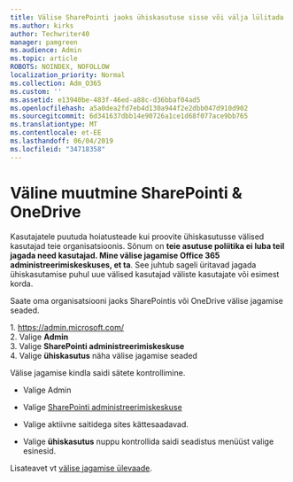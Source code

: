 ```yaml
---
title: Välise SharePointi jaoks ühiskasutuse sisse või välja lülitada
ms.author: kirks
author: Techwriter40
manager: pamgreen
ms.audience: Admin
ms.topic: article
ROBOTS: NOINDEX, NOFOLLOW
localization_priority: Normal
ms.collection: Adm_O365
ms.custom: ''
ms.assetid: e13940be-483f-46ed-a88c-d36bbaf04ad5
ms.openlocfilehash: a5a0dea2fd7eb4d130a944f2e2dbb047d910d902
ms.sourcegitcommit: 6d341637dbb14e90726a1ce1d68f077ace9bb765
ms.translationtype: MT
ms.contentlocale: et-EE
ms.lasthandoff: 06/04/2019
ms.locfileid: "34718358"
---
```

# <a name="external-sharing-settings-for-sharepoint--onedrive"></a>Väline muutmine SharePointi & OneDrive

Kasutajatele puutuda hoiatusteade kui proovite ühiskasutusse välised kasutajad teie organisatsioonis. Sõnum on **teie asutuse poliitika ei luba teil jagada need kasutajad. Mine välise jagamise Office 365 administreerimiskeskuses, et ta**. See juhtub sageli üritavad jagada ühiskasutamise puhul uue välised kasutajad väliste kasutajate või esimest korda.

Saate oma organisatsiooni jaoks SharePointis või OneDrive välise jagamise seaded.&nbsp;</strong></p> <p>1.&nbsp;<a href="https://admin.microsoft.com/AdminPortal/Home#/homepage">https://admin.microsoft.com/</a><br />2. Valige <strong>Admin</strong><br />3. Valige <strong>SharePointi administreerimiskeskuse</strong><br />4. Valige <strong>ühiskasutus</strong> näha välise jagamise seaded

Välise jagamise kindla saidi sätete kontrollimine.

- Valige Admin

- Valige [SharePointi administreerimiskeskuse](https://admin.microsoft.com/AdminPortal/Home#/homepage">https://admin.microsoft.com/)

- Valige aktiivne saitidega sites kättesaadavad.
- Valige **ühiskasutus** nuppu kontrollida saidi seadistus menüüst valige esinesid.

Lisateavet vt [välise jagamise ülevaade](https://docs.microsoft.com/en-us/sharepoint/external-sharing-overview).